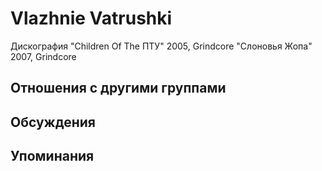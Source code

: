 # Vlazhnie Vatrushki

Дискография
"Children Of The ПТУ" 2005, Grindcore
"Слоновья Жопа" 2007, Grindcore

## Отношения с другими группами


## Обсуждения


## Упоминания

